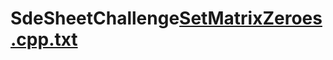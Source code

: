 # SdeSheetChallenge[SetMatrixZeroes.cpp.txt](https://github.com/SSKSamarSinghKanojiya/SdeSheetChallenge/files/8846194/SetMatrixZeroes.cpp.txt)
